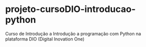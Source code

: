 # projeto-cursoDIO-introducao-python
Curso de Introdução a Introdução a programação com Python na plataforma DIO (Digital Inovation One)

